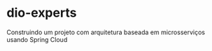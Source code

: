 # dio-experts

Construindo um projeto com arquitetura baseada em microsserviços usando Spring Cloud
